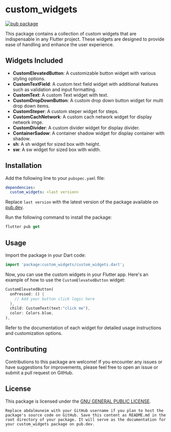 # custom_widgets

[![pub package](https://img.shields.io/pub/v/custom_widgets.svg)](https://pub.dev/packages/custom_widgets)

This package contains a collection of custom widgets that are indispensable in any Flutter project. These widgets are designed to provide ease of handling and enhance the user experience.

## Widgets Included

- **CustomElevatedButton**: A customizable button widget with various styling options.
- **CustomTextField**: A custom text field widget with additional features such as validation and input formatting.
- **CustomText**: A custom Text widget with text.
- **CustomDropDownButton**: A custom drop down button widget for multi drop down items.
- **CustomSteper**: A custom steper widget for steps.
- **CustomCachNetwork**: A custom cach network widget for display network imge.
- **CustomDivider**: A custom divider widget for display divider.
- **ContainerSadow**: A container shadow widget for display container with shadow.
- **sh**: A sh widget for sized box with height.
- **sw**: A sw widget for sized box with width.

## Installation

Add the following line to your `pubspec.yaml` file:

```yaml
dependencies:
  custom_widgets: <last version>
```
Replace `last version` with the latest version of the package available on [pub.dev](https://pub.dev/).

Run the following command to install the package:
```dart
flutter pub get
```

## Usage
Import the package in your Dart code:
```dart
import 'package:custom_widgets/custom_widgets.dart';
```
Now, you can use the custom widgets in your Flutter app. Here's an example of how to use the `CustomElevatedButton` widget:

```dart
CustomElevatedButton(
  onPressed: () {
    // Add your button click logic here
  },
  child: CustomText(text:"click me"),
  color: Colors.blue,
),
```
Refer to the documentation of each widget for detailed usage instructions and customization options.

## Contributing
Contributions to this package are welcome! If you encounter any issues or have suggestions for improvements, please feel free to open an issue or submit a pull request on GitHub.

## License
This package is licensed under the [GNU GENERAL PUBLIC LICENSE](https://github.com/abdalmuneim/custom_widgets/blob/main/LICENSE).

```vbnet
Replace abdalmuneim with your GitHub username if you plan to host the package's source code on GitHub. Save this content as README.md in the root directory of your package. It will serve as the documentation for your custom_widgets package on pub.dev.
```
